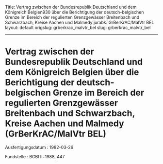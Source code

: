 Title: Vertrag zwischen der Bundesrepublik Deutschland und dem Königreich Belgien930
  über die Berichtigung der deutsch-belgischen Grenze im Bereich der regulierten Grenzgewässer
  Breitenbach und Schwarzbach, Kreise Aachen und Malmedy
jurabk: GrBerKrAC/MalVtr BEL
layout: default
origslug: grberkrac_malvtr_bel
slug: grberkrac_malvtr_bel

---

# Vertrag zwischen der Bundesrepublik Deutschland und dem Königreich Belgien über die Berichtigung der deutsch-belgischen Grenze im Bereich der regulierten Grenzgewässer Breitenbach und Schwarzbach, Kreise Aachen und Malmedy (GrBerKrAC/MalVtr BEL)

Ausfertigungsdatum
:   1982-03-26

Fundstelle
:   BGBl II: 1988, 447

